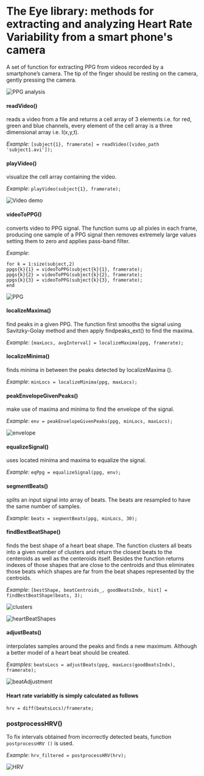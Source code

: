 # The Eye library: methods for extracting and analyzing Heart Rate Variability from a smart phone's camera

A set of function for extracting PPG from videos recorded by a smartphone’s camera. The tip of the finger should be resting on the camera, gently pressing the camera.


![PPG analysis](https://github.com/Lenskiy/Eye-research-library/blob/master/v3/Figures/flowchart.png)



#### readVideo() 
reads a video from a file and returns a cell array of 3 elements i.e. for red, green and blue channels, every element of the cell array is a three dimensional array i.e. I(x,y,t).

_Example_:
`[subject{1}, framerate] = readVideo([video_path 'subject1.avi']);`

#### playVideo() 
visualize the cell array containing the video.

_Example_:
`playVideo(subject{1}, framerate);`

![Video demo](https://github.com/Lenskiy/Eye-research-library/blob/master/v3/Figures/videoDemo.png)



#### videoToPPG() 
converts video to PPG signal. The function sums up all pixles in each frame, producing one sample of a PPG signal then removes extremely large values setting them to zero and applies pass-band filter.  

_Example_:
```
for k = 1:size(subject,2)
ppgs{k}{1} = videoToPPG(subject{k}{1}, framerate);
ppgs{k}{2} = videoToPPG(subject{k}{2}, framerate);
ppgs{k}{3} = videoToPPG(subject{k}{3}, framerate);
end
```
![PPG](https://github.com/Lenskiy/Eye-research-library/blob/master/v3/Figures/ppgDemo.png)

#### localizeMaxima()
find peaks in a given PPG. The function first smooths the signal using Savitzky-Golay method and then apply findpeaks_ext() to find the maxima.

_Example_:
`[maxLocs, avgInterval] = localizeMaxima(ppg, framerate);`

#### localizeMinima() 
finds minima in between the peaks detected by localizeMaxima ().

_Example_:
`minLocs = localizeMinima(ppg, maxLocs);`

#### peakEnvelopeGivenPeaks() 
make use of maxima and minima to find the envelope of the signal.

_Example_:
`env = peakEnvelopeGivenPeaks(ppg, minLocs, maxLocs);`

![envelope](https://github.com/Lenskiy/Eye-research-library/blob/master/v3/Figures/envelopeDemo.png)


 #### equalizeSignal() 
 uses located minima and maxima to equalize the signal.

_Example_:
`eqPpg = equalizeSignal(ppg, env);`

#### segmentBeats() 
splits an input signal into array of beats. The beats are resampled to have the same number of samples. 

_Example_:
`beats = segmentBeats(ppg, minLocs, 30);`

#### findBestBeatShape() 
finds the best shape of a heart beat shape. The function clusters all beats into a given number of clusters and return the closest beats to the centeroids as well as the centeroids itself. Besides the function returns indexes of those shapes that are close to the centroids and thus eliminates those beats which shapes are far from the beat shapes represented by the centroids.

_Example_:
`[bestShape, beatCentroids_, goodBeatsIndx, hist] = findBestBeatShape(beats, 3);`

![clusters](https://github.com/Lenskiy/Eye-research-library/blob/master/v3/Figures/clustersDemo.png)

![heartBeatShapes](https://github.com/Lenskiy/Eye-research-library/blob/master/v3/Figures/heartBeatShapes.png)


#### adjustBeats() 
interpolates samples around the peaks and finds a new maximum. 
Although a better model of a heart beat should be created.

_Examples_:
`beatsLocs = adjustBeats(ppg, maxLocs(goodBeatsIndx), framerate);`

![beatAdjustment](https://github.com/Lenskiy/Eye-research-library/blob/master/v3/Figures/beatAdjustment.png)


#### Heart rate variabitly is simply calculated as follows
`hrv = diff(beatsLocs)/framerate;`


### postprocessHRV()

To fix intervals obtained from incorrectly detected beats, function `postprocessHRV
()` is used.

_Example_:
`hrv_filtered = postprocessHRV(hrv);`


![HRV](https://github.com/Lenskiy/Eye-research-library/blob/master/v3/Figures/hrvDemo.png)





